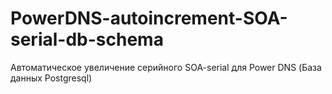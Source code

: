 # PowerDNS-autoincrement-SOA-serial-db-schema
Автоматическое увеличение серийного SOA-serial для Power DNS (База данных Postgresql)
